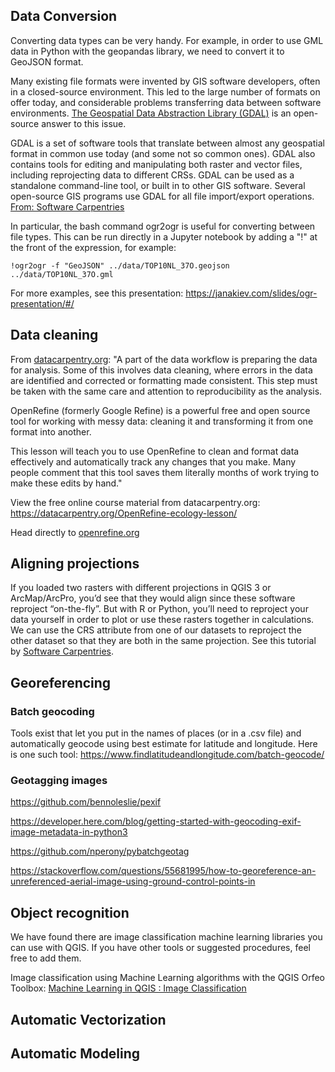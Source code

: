 ## Data Conversion
Converting data types can be very handy. For example, in order to use GML data in Python with the geopandas library, we need to convert it to GeoJSON format.

Many existing file formats were invented by GIS software developers, often in a closed-source environment. This led to the large number of formats on offer today, and considerable problems transferring data between software environments. [The Geospatial Data Abstraction Library (GDAL)](https://gdal.org/) is an open-source answer to this issue.

GDAL is a set of software tools that translate between almost any geospatial format in common use today (and some not so common ones). GDAL also contains tools for editing and manipulating both raster and vector files, including reprojecting data to different CRSs. GDAL can be used as a standalone command-line tool, or built in to other GIS software. Several open-source GIS programs use GDAL for all file import/export operations. [From: Software Carpentries](https://carpentries-incubator.github.io/geospatial-python/03-crs/index.html)

In particular, the bash command ogr2ogr is useful for converting between file types. This can be run directly in a Jupyter notebook by adding a "!" at the front of the expression, for example: 

```
!ogr2ogr -f "GeoJSON" ../data/TOP10NL_37O.geojson ../data/TOP10NL_37O.gml
```

For more examples, see this presentation: https://janakiev.com/slides/ogr-presentation/#/

## Data cleaning
From [datacarpentry.org](https://datacarpentry.org/OpenRefine-ecology-lesson/): "A part of the data workflow is preparing the data for analysis. Some of this involves data cleaning, where errors in the data are identified and corrected or formatting made consistent. This step must be taken with the same care and attention to reproducibility as the analysis.

OpenRefine (formerly Google Refine) is a powerful free and open source tool for working with messy data: cleaning it and transforming it from one format into another.

This lesson will teach you to use OpenRefine to clean and format data effectively and automatically track any changes that you make. Many people comment that this tool saves them literally months of work trying to make these edits by hand."

View the free online course material from datacarpentry.org: https://datacarpentry.org/OpenRefine-ecology-lesson/

Head directly to [openrefine.org](https://openrefine.org/)

## Aligning projections 
If you loaded two rasters with different projections in QGIS 3 or ArcMap/ArcPro, you’d see that they would align since these software reproject “on-the-fly”. But with R or Python, you’ll need to reproject your data yourself in order to plot or use these rasters together in calculations. We can use the CRS attribute from one of our datasets to reproject the other dataset so that they are both in the same projection. See this tutorial by [Software Carpentries](https://carpentries-incubator.github.io/geospatial-python/06-raster-reproject/index.html).

## Georeferencing

### Batch geocoding 
Tools exist that let you put in the names of places (or in a .csv file) and automatically geocode using best estimate for latitude and longitude. Here is one such tool: https://www.findlatitudeandlongitude.com/batch-geocode/

### Geotagging images
https://github.com/bennoleslie/pexif

https://developer.here.com/blog/getting-started-with-geocoding-exif-image-metadata-in-python3

https://github.com/nperony/pybatchgeotag

https://stackoverflow.com/questions/55681995/how-to-georeference-an-unreferenced-aerial-image-using-ground-control-points-in

## Object recognition

We have found there are image classification machine learning libraries you can use with QGIS. If you have other tools or suggested procedures, feel free to add them.

Image classification using Machine Learning algorithms with the QGIS Orfeo Toolbox: [Machine Learning in QGIS : Image Classification](https://www.youtube.com/watch?v=msUyQmZwqo8&ab_channel=HomeMadeSchool)


## Automatic Vectorization

## Automatic Modeling
